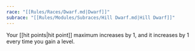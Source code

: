 ```yaml
---
race: "[[Rules/Races/Dwarf.md|Dwarf]]"
subrace: "[[Rules/Modules/Subraces/Hill Dwarf.md|Hill Dwarf]]"
---
```

Your [[hit points|hit point]] maximum increases by 1, and it increases by 1 every time you gain a level.